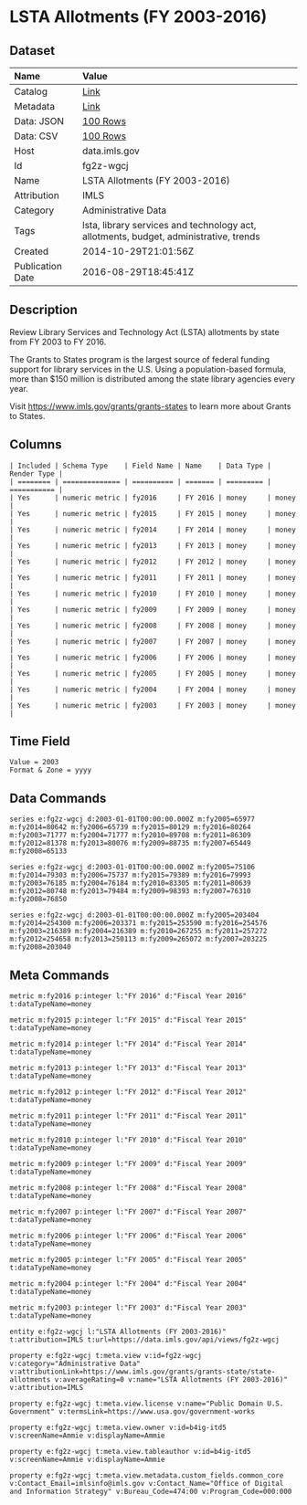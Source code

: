 # LSTA Allotments (FY 2003-2016)

## Dataset

| Name | Value |
| :--- | :---- |
| Catalog | [Link](https://catalog.data.gov/dataset/lsta-allotments-fy-2003-2016) |
| Metadata | [Link](https://data.imls.gov/api/views/fg2z-wgcj) |
| Data: JSON | [100 Rows](https://data.imls.gov/api/views/fg2z-wgcj/rows.json?max_rows=100) |
| Data: CSV | [100 Rows](https://data.imls.gov/api/views/fg2z-wgcj/rows.csv?max_rows=100) |
| Host | data.imls.gov |
| Id | fg2z-wgcj |
| Name | LSTA Allotments (FY 2003-2016) |
| Attribution | IMLS |
| Category | Administrative Data |
| Tags | lsta, library services and technology act, allotments, budget, administrative, trends |
| Created | 2014-10-29T21:01:56Z |
| Publication Date | 2016-08-29T18:45:41Z |

## Description

Review Library Services and Technology Act (LSTA) allotments by state from FY 2003 to FY 2016.

The Grants to States program is the largest source of federal funding support for library services in the U.S. Using a population-based formula, more than $150 million is distributed among the state library agencies every year. 

Visit https://www.imls.gov/grants/grants-states to learn more about Grants to States.

## Columns

```ls
| Included | Schema Type    | Field Name | Name    | Data Type | Render Type |
| ======== | ============== | ========== | ======= | ========= | =========== |
| Yes      | numeric metric | fy2016     | FY 2016 | money     | money       |
| Yes      | numeric metric | fy2015     | FY 2015 | money     | money       |
| Yes      | numeric metric | fy2014     | FY 2014 | money     | money       |
| Yes      | numeric metric | fy2013     | FY 2013 | money     | money       |
| Yes      | numeric metric | fy2012     | FY 2012 | money     | money       |
| Yes      | numeric metric | fy2011     | FY 2011 | money     | money       |
| Yes      | numeric metric | fy2010     | FY 2010 | money     | money       |
| Yes      | numeric metric | fy2009     | FY 2009 | money     | money       |
| Yes      | numeric metric | fy2008     | FY 2008 | money     | money       |
| Yes      | numeric metric | fy2007     | FY 2007 | money     | money       |
| Yes      | numeric metric | fy2006     | FY 2006 | money     | money       |
| Yes      | numeric metric | fy2005     | FY 2005 | money     | money       |
| Yes      | numeric metric | fy2004     | FY 2004 | money     | money       |
| Yes      | numeric metric | fy2003     | FY 2003 | money     | money       |
```

## Time Field

```ls
Value = 2003
Format & Zone = yyyy
```

## Data Commands

```ls
series e:fg2z-wgcj d:2003-01-01T00:00:00.000Z m:fy2005=65977 m:fy2014=80642 m:fy2006=65739 m:fy2015=80129 m:fy2016=80264 m:fy2003=71777 m:fy2004=71777 m:fy2010=89708 m:fy2011=86309 m:fy2012=81378 m:fy2013=80076 m:fy2009=88735 m:fy2007=65449 m:fy2008=65133

series e:fg2z-wgcj d:2003-01-01T00:00:00.000Z m:fy2005=75106 m:fy2014=79303 m:fy2006=75737 m:fy2015=79389 m:fy2016=79993 m:fy2003=76185 m:fy2004=76184 m:fy2010=83305 m:fy2011=80639 m:fy2012=80748 m:fy2013=79484 m:fy2009=98393 m:fy2007=76310 m:fy2008=76850

series e:fg2z-wgcj d:2003-01-01T00:00:00.000Z m:fy2005=203404 m:fy2014=254300 m:fy2006=203371 m:fy2015=253590 m:fy2016=254576 m:fy2003=216389 m:fy2004=216389 m:fy2010=267255 m:fy2011=257272 m:fy2012=254658 m:fy2013=250113 m:fy2009=265072 m:fy2007=203225 m:fy2008=203040
```

## Meta Commands

```ls
metric m:fy2016 p:integer l:"FY 2016" d:"Fiscal Year 2016" t:dataTypeName=money

metric m:fy2015 p:integer l:"FY 2015" d:"Fiscal Year 2015" t:dataTypeName=money

metric m:fy2014 p:integer l:"FY 2014" d:"Fiscal Year 2014" t:dataTypeName=money

metric m:fy2013 p:integer l:"FY 2013" d:"Fiscal Year 2013" t:dataTypeName=money

metric m:fy2012 p:integer l:"FY 2012" d:"Fiscal Year 2012" t:dataTypeName=money

metric m:fy2011 p:integer l:"FY 2011" d:"Fiscal Year 2011" t:dataTypeName=money

metric m:fy2010 p:integer l:"FY 2010" d:"Fiscal Year 2010" t:dataTypeName=money

metric m:fy2009 p:integer l:"FY 2009" d:"Fiscal Year 2009" t:dataTypeName=money

metric m:fy2008 p:integer l:"FY 2008" d:"Fiscal Year 2008" t:dataTypeName=money

metric m:fy2007 p:integer l:"FY 2007" d:"Fiscal Year 2007" t:dataTypeName=money

metric m:fy2006 p:integer l:"FY 2006" d:"Fiscal Year 2006" t:dataTypeName=money

metric m:fy2005 p:integer l:"FY 2005" d:"Fiscal Year 2005" t:dataTypeName=money

metric m:fy2004 p:integer l:"FY 2004" d:"Fiscal Year 2004" t:dataTypeName=money

metric m:fy2003 p:integer l:"FY 2003" d:"Fiscal Year 2003" t:dataTypeName=money

entity e:fg2z-wgcj l:"LSTA Allotments (FY 2003-2016)" t:attribution=IMLS t:url=https://data.imls.gov/api/views/fg2z-wgcj

property e:fg2z-wgcj t:meta.view v:id=fg2z-wgcj v:category="Administrative Data" v:attributionLink=https://www.imls.gov/grants/grants-state/state-allotments v:averageRating=0 v:name="LSTA Allotments (FY 2003-2016)" v:attribution=IMLS

property e:fg2z-wgcj t:meta.view.license v:name="Public Domain U.S. Government" v:termsLink=https://www.usa.gov/government-works

property e:fg2z-wgcj t:meta.view.owner v:id=b4ig-itd5 v:screenName=Ammie v:displayName=Ammie

property e:fg2z-wgcj t:meta.view.tableauthor v:id=b4ig-itd5 v:screenName=Ammie v:displayName=Ammie

property e:fg2z-wgcj t:meta.view.metadata.custom_fields.common_core v:Contact_Email=imlsinfo@imls.gov v:Contact_Name="Office of Digital and Information Strategy" v:Bureau_Code=474:00 v:Program_Code=000:000
```